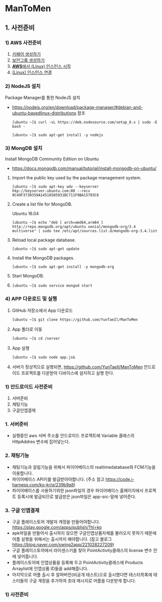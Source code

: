 # ManToMen

## 1. 사전준비
### 1) AWS 사전준비
1. [키페어 생성하기](./doc/create_keypair.pdf)
2. [보안그룹 생성하기](./doc/create_security_group.pdf)
3. [**AWS**에서 (Linux) 인스턴스 시작](./doc/launch_instance.md)
4. [(Linux) 인스턴스 연결](./doc/connectingToInstance.pdf)


### 2) NodeJS 설치
Package Manager를 통한 NodeJS 설치

- https://nodejs.org/en/download/package-manager/#debian-and-ubuntu-basedlinux-distributions
참조

  ```
  [ubuntu ~]$ curl -sL https://deb.nodesource.com/setup_8.x | sudo -E bash -
  ```

  ```
  [ubuntu ~]$ sudo apt-get install -y nodejs
  ```
### 3) MongDB 설치
Install MongoDB Community Edition on Ubuntu

- https://docs.mongodb.com/manual/tutorial/install-mongodb-on-ubuntu/

1. Import the public key used by the package management system.

	```
	[ubuntu ~]$ sudo apt-key adv --keyserver hkp://keyserver.ubuntu.com:80 --recv 0C49F3730359A14518585931BC711F9BA15703C6
	```

2. Create a list file for MongoDB.

	Ubuntu 16.04

	```
	[ubuntu ~]$ echo "deb [ arch=amd64,arm64 ] http://repo.mongodb.org/apt/ubuntu xenial/mongodb-org/3.4 multiverse" | sudo tee /etc/apt/sources.list.d/mongodb-org-3.4.list
	```
	
3. Reload local package database.

	```
	[ubuntu ~]$ sudo apt-get update
	```
	
4. Install the MongoDB packages.

	```
	[ubuntu ~]$ sudo apt-get install -y mongodb-org
	```

5. Start MongoDB.
6. 
	```
	[ubuntu ~]$ sudo service mongod start
	```
### 4) APP 다운로드 및 실행
1. GitHub 저장소에서 App 다운로드

	```
	[ubuntu ~]$ git clone https://github.com/YunTaeIl/ManToMen
	```

2. App 폴더로 이동

	```
	[ubuntu ~]$ cd /server
	```

3. App 실행

	```
	[ubuntu ~]$ sudo node app.js&
	```

4. 서버가 정상적으로 실행되면, https://github.com/YunTaeIl/ManToMen 안드로이드 프로젝트를 다운받아 디바이스에 설치하고 실행 한다.

### 1) 안드로이드 사전준비
  1. 서버준비 
  2. 채팅기능
  3. 구글인앱결제

### 1. 서버준비
  - 실행중인 aws 서버 주소를 안드로이드 프로젝트에 Variable 클래스의 HttpAddres 변수에 집어넣는다.
  
### 2. 채팅기능
  - 채팅기능과 알림기능을 위해서 파이어베이스의 realtimedatabase와 FCM기능을 이용합니다.
  - 파이어베이스 API키를 발급받아야합니다. (주소 참고 https://code.i-harness.com/ko-kr/q/239b9a8)
  - 파이어베이스를 사용하기위한 json파일의 경우 파이어베이스 홈페이지에서 프로젝트 등록시에 발급되므로 발급받은 json파일은 app-src-밑에 넣어준다.
  
### 3. 구글 인앱결제
  - 구글 플레이스토어 개발자 계정을 만들어야합니다. https://play.google.com/apps/publish/?hl=ko 
  - apk파일을 만들어서 출시하지 않으면 구글인앱상품자체를 불러오지 못하기 때문에 어플 실행을 위해서는 출시까지 해야합니다. (참고 블로그 https://blog.naver.com/swing2app/221028227209)
  - 구글 플레이스토어에서 라이센스키를 찾아 PointActivity클래스의 license 변수 안에 넣어줍니다.
  - 플레이스토어에 인앱상품을 등록해 두고 PointActivity클래스에 Products Arraylist에 인앱상품 ID들을 add해줍니다.
  - 마지막으로 어플 출시 후 알파버전(비공개 테스트)으로 출시했다면 테스터목록에 테스터들의 구글 계정을 추가하여 초대 메시지로 어플을 다운받게 합니다.


### 1)  사전준비

